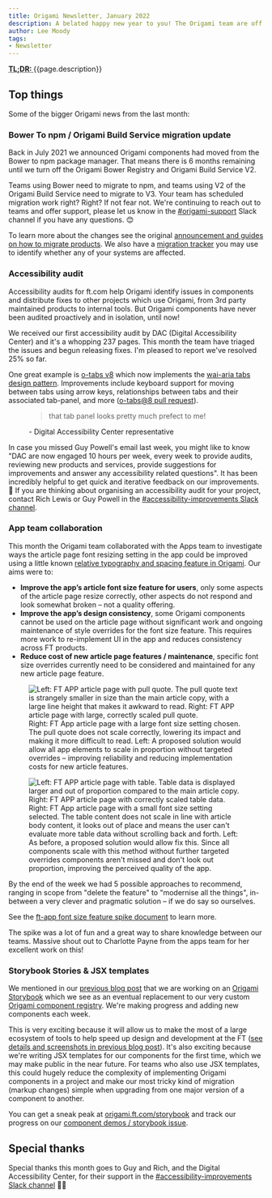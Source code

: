 ```yaml
---
title: Origami Newsletter, January 2022
description: A belated happy new year to you! The Origami team are off to a flying start. This feature includes many accessibility improvements; app team collaboration; Storybook Stories and JSX templates for components; and ongoing bower to npm migration support.
author: Lee Moody
tags:
- Newsletter
---
```


<abbr title="Too long; didn't read">
<strong>
TL;DR:
</strong>
</abbr> {{page.description}}

## Top things

Some of the bigger Origami news from the last month:

### Bower To npm / Origami Build Service migration update

Back in July 2021 we announced Origami components had moved from the Bower to npm package manager. That means there is 6 months remaining until we turn off the Origami Bower Registry and Origami Build Service V2.

Teams using Bower need to migrate to npm, and teams using V2 of the Origami Build Service need to migrate to V3. Your team has scheduled migration work right? Right? If not fear not. We're continuing to reach out to teams and offer support, please let us know in the [#origami-support](https://financialtimes.slack.com/archives/C02FU5ARJ) Slack channel if you have any questions. 😊

To learn more about the changes see the original [announcement and guides on how to migrate products](https://origami.ft.com/blog/2021/07/01/origami-on-npm-and-how-to-migrate/). We also have a [migration tracker](https://docs.google.com/spreadsheets/d/1Pem5e6cR0aiuKpYa7VD08AnSSynzjRtWt_VAHAoyhPQ/edit#gid=1513272952) you may use to identify whether any of your systems are affected.


### Accessibility audit

Accessibility audits for ft.com help Origami identify issues in components and distribute fixes to other projects which use Origami, from 3rd party maintained products to internal tools. But Origami components have never been audited proactively and in isolation, until now!

We received our first accessibility audit by DAC (Digital Accessibility Center) and it's a whopping 237 pages. This month the team have triaged the issues and begun releasing fixes. I'm pleased to report we've resolved 25% so far.

One great example is [o-tabs v8](https://registry.origami.ft.com/components/o-tabs@8.0.0) which now implements the [wai-aria tabs design pattern](https://www.w3.org/TR/wai-aria-practices/#tabpanel). Improvements include keyboard support for moving between tabs using arrow keys, relationships between tabs and their associated tab-panel, and more ([o-tabs@8 pull request](https://github.com/Financial-Times/origami/pull/571)).

<figure>
    <blockquote>
        <p>that tab panel looks pretty much prefect to me!</p>
    </blockquote>
    <figcaption>- Digital Accessibility Center representative</figcaption>
</figure>

In case you missed Guy Powell's email last week, you might like to know "DAC are now engaged 10 hours per week, every week to provide audits, reviewing new products and services, provide suggestions for improvements and answer any accessibility related questions". It has been incredibly helpful to get quick and iterative feedback on our improvements. 🙏 If you are thinking about organising an accessibility audit for your project, contact Rich Lewis or Guy Powell in the [#accessibility-improvements Slack channel](https://financialtimes.slack.com/archives/C02NW8G3VPD).

### App team collaboration

This month the Origami team collaborated with the Apps team to investigate ways the article page font resizing setting in the app could be improved using a little known [relative typography and spacing feature in Origami](https://registry.origami.ft.com/components/o-typography@7.1.0/sassdoc?brand=core#variable-o-typography-relative-units). Our aims were to:

- **Improve the app’s article font size feature for users**, only some aspects of the article page resize correctly, other aspects do not respond and look somewhat broken – not a quality offering.
- **Improve the app’s design consistency**, some Origami components cannot be used on the article page without significant work and ongoing maintenance of style overrides for the font size feature. This requires more work to re-implement UI in the app and reduces consistency across FT products.
- **Reduce cost of new article page features / maintenance**, specific font size overrides currently need to be considered and maintained for any new article page feature.

<figure>
	<img alt="Left: FT APP article page with pull quote. The pull quote text is strangely smaller in size than the main article copy, with a large line height that makes it awkward to read. Right: FT APP article page with large, correctly scaled pull quote." src="/assets/images/2019-10-31-major-cascade/ft-app-font-size-quote.png" />
	<figcaption>
        Right: FT App article page with a large font size setting chosen. The pull quote does not scale correctly, lowering its impact and making it more difficult to read. Left: A proposed solution would allow all app elements to scale in proportion without targeted overrides – improving reliability and reducing implementation costs for new article features.
	</figcaption>
</figure>

<figure>
	<img alt="Left: FT APP article page with table. Table data is displayed larger and out of proportion compared to the main article copy. Right: FT APP article page with correctly scaled table data." src="/assets/images/2019-10-31-major-cascade/ft-app-font-size-table.png" />
	<figcaption>
        Right: FT App article page with a small font size setting selected. The table content does not scale in line with article body content, it looks out of place and means the user can't evaluate more table data without scrolling back and forth. Left: As before, a proposed solution would allow fix this. Since all components scale with this method without further targeted overrides components aren't missed and don't look out proportion, improving the perceived quality of the app.
	</figcaption>
</figure>

By the end of the week we had 5 possible approaches to recommend, ranging in scope from "delete the feature" to "modernise all the things", in-between a very clever and pragmatic solution – if we do say so ourselves.

See the [ft-app font size feature spike document](https://docs.google.com/document/d/1JpAxWOzUTn1sD3hAj_9yWS_FMaKcxKECk_tiXUfjO-E/edit#heading=h.5a2d438n46du) to learn more.

The spike was a lot of fun and a great way to share knowledge between our teams. Massive shout out to Charlotte Payne from the apps team for her excellent work on this!

### Storybook Stories & JSX templates

We mentioned in our [previous blog post](/blog/2021/11/05/newsletter/#storybook) that we are working on an [Origami Storybook](https://origami.ft.com/storybook/) which we see as an eventual replacement to our very custom [Origami component registry](https://registry.origami.ft.com/components?active=true&maintained=true). We're making progress and adding new components each week.

This is very exciting because it will allow us to make the most of a large ecosystem of tools to help speed up design and development at the FT ([see details and screenshots in previous blog post](/blog/2021/11/05/newsletter/#storybook)). It's also exciting because we're writing JSX templates for our components for the first time, which we may make public in the near future. For teams who also use JSX templates, this could hugely reduce the complexity of implementing Origami components in a project and make our most tricky kind of migration (markup changes) simple when upgrading from one major version of a component to another.

You can get a sneak peak at [origami.ft.com/storybook](https://origami.ft.com/storybook) and track our progress on our [component demos / storybook issue](https://github.com/Financial-Times/origami/issues/522).

## Special thanks

Special thanks this month goes to Guy and Rich, and the Digital Accessibility Center, for their support in the [#accessibility-improvements Slack channel](https://financialtimes.slack.com/archives/C02NW8G3VPD) 🙇‍♂️
